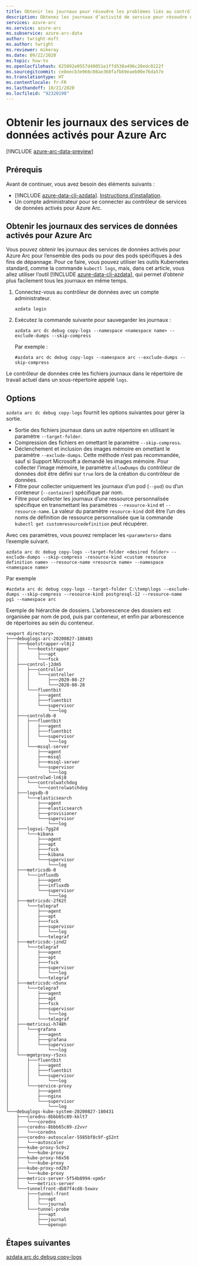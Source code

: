 ```yaml
---
title: Obtenir les journaux pour résoudre les problèmes liés au contrôleur de données activé pour Azure Arc
description: Obtenez les journaux d’activité de service pour résoudre des problèmes de contrôleur de données activé par Azure Arc.
services: azure-arc
ms.service: azure-arc
ms.subservice: azure-arc-data
author: twright-msft
ms.author: twright
ms.reviewer: mikeray
ms.date: 09/22/2020
ms.topic: how-to
ms.openlocfilehash: 625092e0557d40051e1ffd538a496c20edc0222f
ms.sourcegitcommit: ce8eecb3e966c08ae368fafb69eaeb00e76da57e
ms.translationtype: HT
ms.contentlocale: fr-FR
ms.lasthandoff: 10/21/2020
ms.locfileid: "92320198"
---
```

# <a name="get-azure-arc-enabled-data-services-logs"></a>Obtenir les journaux des services de données activés pour Azure Arc

[!INCLUDE [azure-arc-data-preview](../../../includes/azure-arc-data-preview.md)]

## <a name="prerequisites"></a>Prérequis

Avant de continuer, vous avez besoin des éléments suivants :

* [!INCLUDE [azure-data-cli-azdata](../../../includes/azure-data-cli-azdata.md)]. [Instructions d’installation](./install-client-tools.md).
* Un compte administrateur pour se connecter au contrôleur de services de données activés pour Azure Arc.

## <a name="get-azure-arc-enabled-data-services-logs"></a>Obtenir les journaux des services de données activés pour Azure Arc

Vous pouvez obtenir les journaux des services de données activés pour Azure Arc pour l’ensemble des pods ou pour des pods spécifiques à des fins de dépannage. Pour ce faire, vous pouvez utiliser les outils Kubernetes standard, comme la commande `kubectl logs`, mais, dans cet article, vous allez utiliser l’outil [!INCLUDE [azure-data-cli-azdata](../../../includes/azure-data-cli-azdata.md)], qui permet d’obtenir plus facilement tous les journaux en même temps.

1. Connectez-vous au contrôleur de données avec un compte administrateur.

   ```console
   azdata login
   ```

2. Exécutez la commande suivante pour sauvegarder les journaux :

   ```console
   azdata arc dc debug copy-logs --namespace <namespace name> --exclude-dumps --skip-compress
   ```

   Par exemple :

   ```console
   #azdata arc dc debug copy-logs --namespace arc --exclude-dumps --skip-compress
   ```

Le contrôleur de données crée les fichiers journaux dans le répertoire de travail actuel dans un sous-répertoire appelé `logs`. 

## <a name="options"></a>Options

`azdata arc dc debug copy-logs` fournit les options suivantes pour gérer la sortie.

* Sortie des fichiers journaux dans un autre répertoire en utilisant le paramètre `--target-folder`.
* Compression des fichiers en omettant le paramètre `--skip-compress`.
* Déclenchement et inclusion des images mémoire en omettant le paramètre `--exclude-dumps`. Cette méthode n’est pas recommandée, sauf si Support Microsoft a demandé les images mémoire. Pour collecter l’image mémoire, le paramètre `allowDumps` du contrôleur de données doit être défini sur `true` lors de la création du contrôleur de données.
* Filtre pour collecter uniquement les journaux d’un pod (`--pod`) ou d’un conteneur (`--container`) spécifique par nom.
* Filtre pour collecter les journaux d’une ressource personnalisée spécifique en transmettant les paramètres `--resource-kind` et `--resource-name`. La valeur du paramètre `resource-kind` doit être l’un des noms de définition de ressource personnalisée que la commande `kubectl get customresourcedefinition` peut récupérer.

Avec ces paramètres, vous pouvez remplacer les `<parameters>` dans l’exemple suivant. 

```console
azdata arc dc debug copy-logs --target-folder <desired folder> --exclude-dumps --skip-compress -resource-kind <custom resource definition name> --resource-name <resource name> --namespace <namespace name>
```

Par exemple

```console
#azdata arc dc debug copy-logs --target-folder C:\temp\logs --exclude-dumps --skip-compress --resource-kind postgresql-12 --resource-name pg1 --namespace arc
```

Exemple de hiérarchie de dossiers. L’arborescence des dossiers est organisée par nom de pod, puis par conteneur, et enfin par arborescence de répertoires au sein du conteneur.

```output
<export directory>
├───debuglogs-arc-20200827-180403
│   ├───bootstrapper-vl8j2
│   │   └───bootstrapper
│   │       ├───apt
│   │       └───fsck
│   ├───control-j2dm5
│   │   ├───controller
│   │   │   └───controller
│   │   │       ├───2020-08-27
│   │   │       └───2020-08-28
│   │   └───fluentbit
│   │       ├───agent
│   │       ├───fluentbit
│   │       └───supervisor
│   │           └───log
│   ├───controldb-0
│   │   ├───fluentbit
│   │   │   ├───agent
│   │   │   ├───fluentbit
│   │   │   └───supervisor
│   │   │       └───log
│   │   └───mssql-server
│   │       ├───agent
│   │       ├───mssql
│   │       ├───mssql-server
│   │       └───supervisor
│   │           └───log
│   ├───controlwd-ln6j8
│   │   └───controlwatchdog
│   │       └───controlwatchdog
│   ├───logsdb-0
│   │   └───elasticsearch
│   │       ├───agent
│   │       ├───elasticsearch
│   │       ├───provisioner
│   │       └───supervisor
│   │           └───log
│   ├───logsui-7gg2d
│   │   └───kibana
│   │       ├───agent
│   │       ├───apt
│   │       ├───fsck
│   │       ├───kibana
│   │       └───supervisor
│   │           └───log
│   ├───metricsdb-0
│   │   └───influxdb
│   │       ├───agent
│   │       ├───influxdb
│   │       └───supervisor
│   │           └───log
│   ├───metricsdc-2f62t
│   │   └───telegraf
│   │       ├───agent
│   │       ├───apt
│   │       ├───fsck
│   │       ├───supervisor
│   │       │   └───log
│   │       └───telegraf
│   ├───metricsdc-jznd2
│   │   └───telegraf
│   │       ├───agent
│   │       ├───apt
│   │       ├───fsck
│   │       ├───supervisor
│   │       │   └───log
│   │       └───telegraf
│   ├───metricsdc-n5vnx
│   │   └───telegraf
│   │       ├───agent
│   │       ├───apt
│   │       ├───fsck
│   │       ├───supervisor
│   │       │   └───log
│   │       └───telegraf
│   ├───metricsui-h748h
│   │   └───grafana
│   │       ├───agent
│   │       ├───grafana
│   │       └───supervisor
│   │           └───log
│   └───mgmtproxy-r5zxs
│       ├───fluentbit
│       │   ├───agent
│       │   ├───fluentbit
│       │   └───supervisor
│       │       └───log
│       └───service-proxy
│           ├───agent
│           ├───nginx
│           └───supervisor
│               └───log
└───debuglogs-kube-system-20200827-180431
    ├───coredns-8bbb65c89-kklt7
    │   └───coredns
    ├───coredns-8bbb65c89-z2vvr
    │   └───coredns
    ├───coredns-autoscaler-5585bf8c9f-g52nt
    │   └───autoscaler
    ├───kube-proxy-5c9s2
    │   └───kube-proxy
    ├───kube-proxy-h6x56
    │   └───kube-proxy
    ├───kube-proxy-nd2b7
    │   └───kube-proxy
    ├───metrics-server-5f54b8994-vpm5r
    │   └───metrics-server
    └───tunnelfront-db87f4cd8-5xwxv
        ├───tunnel-front
        │   ├───apt
        │   └───journal
        └───tunnel-probe
            ├───apt
            ├───journal
            └───openvpn
```

## <a name="next-steps"></a>Étapes suivantes

[azdata arc dc debug copy-logs](/sql/azdata/reference/reference-azdata-arc-dc-debug#azdata-arc-dc-debug-copy-logs?toc=/azure/azure-arc/data/toc.json&bc=/azure/azure-arc/data/breadcrumb/toc.json)